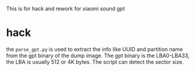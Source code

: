 This is for hack and rework for xiaomi sound gpt

# hack

the `parse_gpt.py` is used to extract the info like UUID and partition name from the gpt binary of the dump image.
The gpt binary is the LBA0-LBA33, the LBA is usually 512 or 4K bytes. The script can detect the sector size.
